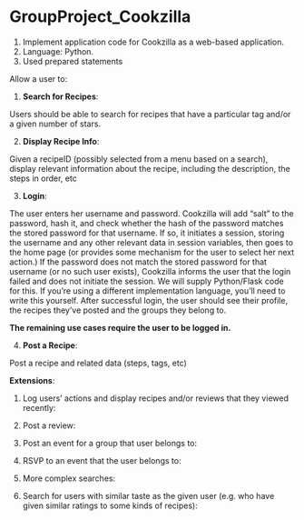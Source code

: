 # GroupProject_Cookzilla

1. Implement application code for Cookzilla as a web-based application.
2. Language: Python.
3. Used prepared statements

Allow a user to:
1. **Search for Recipes**: 

  Users should be able to search for recipes that have a particular tag and/or a given number of stars.
  
2. **Display Recipe Info**: 


  Given a recipeID (possibly selected from a menu based on a search), display relevant information about the recipe, including the description, the steps in order, etc
  
  
3. **Login**:


  The user enters her username and password. Cookzilla will add “salt” to the password, hash it, and check whether the hash of the password matches the stored password for that username. If so, it initiates a session, storing the username and any other relevant data in session variables, then goes to the home page (or provides some mechanism for the user to select her next action.) 
  If the password does not match the stored password for that username (or no such user exists), Cookzilla informs the user that the login failed and does not initiate the session. 
   We will supply Python/Flask code for this. If you’re using a different implementation language, you’ll need to write this yourself. After successful login, the user should see their profile, the recipes they’ve posted and the groups they belong to. 
   
   **The remaining use cases require the user to be logged in.**


4. **Post a Recipe**: 


  Post a recipe and related data (steps, tags, etc)

**Extensions**:

1. Log users’ actions and display recipes and/or reviews that they viewed recently: 

2. Post a review: 

3. Post an event for a group that user belongs to: 

4. RSVP to an event that the user belongs to:

5. More complex searches:

6. Search for users with similar taste as the given user (e.g. who have given similar ratings to some kinds of recipes):


